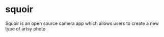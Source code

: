 # squoir
Squoir is an open source camera app which allows users to create a new type of artsy photo
